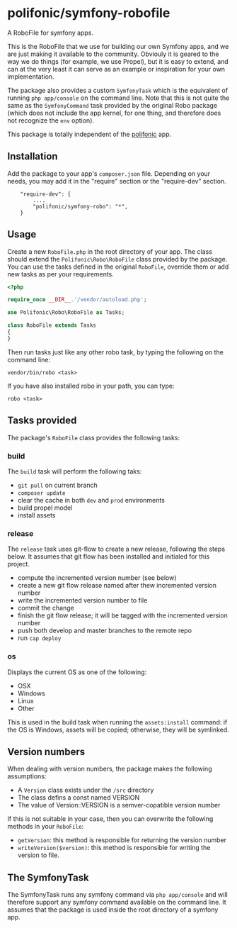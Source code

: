 # polifonic/symfony-robofile

A RoboFile for symfony apps.

This is the RoboFile that we use for building our own Symfony apps, and we are just making it available to the community. Obviouly it is geared to the way we do things (for example, we use Propel), but it is easy to extend, and can at the very least it can serve as an example or inspiration for your own implementation.

The package also provides a custom `SymfonyTask` which is the equivalent of running `php app/console` on the command line. Note that this is not quite the same as the `SymfonyCommand` task provided by the original Robo package (which does not include the app kernel, for one thing, and therefore does not recognize the `env` option).

This package is totally independent of the [polifonic](http://www.polifonic.io) app.

## Installation

Add the package to your app's `composer.json` file. Depending on your needs, you may add it in the "require" section or the "require-dev" section.

```
    "require-dev": {
        ....
        "polifonic/symfony-robo": "*",
    }
```


## Usage

Create a new `RoboFile.php` in the root directory of your app. The class should extend the `Polifonic\Robo\RoboFile` class provided by the package. You can use the tasks defined in the original `RoboFile`, override them or add new tasks as per your requirements.

```php
<?php

require_once __DIR__.'/vendor/autoload.php';

use Polifonic\Robo\RoboFile as Tasks;

class RoboFile extends Tasks
{
}
```

Then run tasks just like any other robo task, by typing the following on the command line:

```xterm
vendor/bin/robo <task>
```

If you have also installed robo in your path, you can type:

```xterm
robo <task>
```

## Tasks provided

The package's `RoboFile` class provides the following tasks:

### build

The `build` task will perform the following taks:

* `git pull` on current branch
* `composer update`
* clear the cache in both `dev` and `prod` environments
* build propel model
* install assets

### release

The `release` task uses git-flow to create a new release, following the steps below. It assumes that git flow has been installed and initialed for this project.

* compute the incremented version number (see below)
* create a new git flow release named after thew incremented version number
* write the incremented version number to file
* commit the change
* finish the git flow release; it will be tagged with the incremented version number
* push both develop and master branches to the remote repo
* run `cap deploy`

### os

Displays the current OS as one of the following:

* OSX
* Windows
* Linux
* Other

This is used in the build task when running the `assets:install` command: if the OS is Windows, assets will be copied; otherwise, they will be symlinked.

## Version numbers

When dealing with version numbers, the package makes the following assumptions:

* A `Version` class exists under the `/src` directory
* The class defins a const named VERSION
* The value of Version::VERSION is a semver-copatible version number

If this is not suitable in your case, then you can overwrite the following methods in your `RoboFile`:

* `getVersion`: this method is responsible for returning the version number
* `writeVersion($version)`: this method is responsible for writing the version to file.

## The SymfonyTask

The SymfonyTask runs any symfony command via `php app/console` and will therefore support any symfony command available on the command line. It assumes that the package is used inside the root directory of a symfony app.